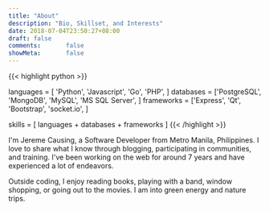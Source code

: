 ```yaml
---
title: "About"
description: "Bio, Skillset, and Interests"
date: 2018-07-04T23:50:27+08:00
draft: false
comments:       false
showMeta:       false
---
```


{{< highlight python >}}

languages = [
            'Python', 
            'Javascript', 
            'Go',
            'PHP',
            ]
databases = ['PostgreSQL',
            'MongoDB',
            'MySQL',
            'MS SQL Server',
            ]
frameworks = ['Express',
            'Qt',
            'Bootstrap',
            'socket.io',
            ]

skills = [ languages + databases + frameworks ]
{{< /highlight >}}

I'm Jereme Causing, a Software Developer from Metro Manila, Philippines. I love to share what I know through blogging, participating in communities, and training. I've been working on the web for around 7 years and have experienced a lot of endeavors.

Outside coding, I enjoy reading books, playing with a band, window shopping, or going out to the movies. I am into green energy and nature trips. 
